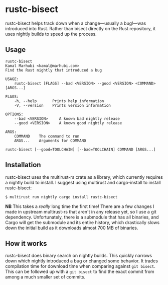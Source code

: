 # rustc-bisect

rustc-bisect helps track down when a change—usually a bug!—was introduced into
Rust. Rather than bisect directly on the Rust repository, it uses nightly
builds to speed up the process.

## Usage

```
rustc-bisect
Kamal Marhubi <kamal@marhubi.com>
Find the Rust nightly that introduced a bug

USAGE:
	rustc-bisect [FLAGS] --bad <VERSION> --good <VERSION> <COMMAND> [ARGS...]

FLAGS:
    -h, --help       Prints help information
    -V, --version    Prints version information

OPTIONS:
	--bad <VERSION>     A known bad nightly release
	--good <VERSION>    A known good nightly release

ARGS:
    COMMAND    The command to run
    ARGS...    Arguments for COMMAND

rustc-bisect [--good=TOOLCHAIN] [--bad=TOOLCHAIN] COMMAND [ARGS...]
```

## Installation

rustc-bisect uses the multirust-rs crate as a library, which currently requires
a nightly build to install. I suggest using multirust and cargo-install to
install rustc-bisect:

```
$ multirust run nightly cargo install rustc-bisect
```

**NB** This takes a *really* long time the first time! There are a few changes
I made in upstream multirust-rs that aren't in any release yet, so I use a git
dependency. Unfortunately, there is a submodule that has all binaries, and
Cargo will get the submodule and its entire history, which drastically slows
down the initial build as it downloads almost 700 MB of binaries.


## How it works

rustc-bisect does binary search on nightly builds. This quickly narrows down
which nightly introduced a bug or changed some behavior. It trades compilation
time for download time when comparing against `git bisect`. This can be
followed up with a `git bisect` to find the exact commit from among a much
smaller set of commits.
